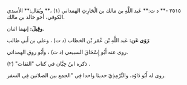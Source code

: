 ٣٥١٥ -** د ت:** عَبد اللَّهِ بن مالك بن الْحَارِثِ الهمداني (١) ،** ويُقال:** الأسدي الكوفي، أخو خالد بن مالك.

**وقِيلَ:** إنهما اثنان.

**رَوَى عَن:** عَبد اللَّهِ بْن عُمَر بْن الخطاب (د ت) ، وعلي بن أَبي طالب.

روى عنه أَبُو إِسْحَاقَ السبيعي (د ت) ، وأَبُو روق الهمداني.

ذكره ابنُ حِبَّان في كتاب "الثقات" (٢) .

روى له أَبُو دَاوُد، والتِّرْمِذِيّ حديثا واحدا فِي "الجمع بين الصلاتين فِي السفر.